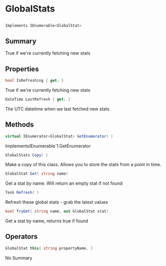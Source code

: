 # GlobalStats

## 
```c#
Implements IEnumerable<GlobalStat>
```

## Summary

True if we're currently fetching new stats
## Properties

```c#
bool IsRefreshing { get; } 
```
True if we're currently fetching new stats
```c#
DateTime LastRefresh { get; } 
```
The UTC datetime when we last fetched new stats
## Methods

```c#
virtual IEnumerator<GlobalStat> GetEnumerator( ) 
```
ImplementsIEnumerable`1.GetEnumerator
```c#
GlobalStats Copy( ) 
```
Make a copy of this class. Allows you to store the stats from a point in time.
```c#
GlobalStat Get( string name) 
```
Get a stat by name. Will return an empty stat if not found
```c#
Task Refresh( ) 
```
Refresh these global stats - grab the latest values
```c#
bool TryGet( string name, out GlobalStat stat) 
```
Get a stat by name, returns true if found
## Operators

```c#
GlobalStat this[ string propertyName, ] 
```
No Summary
